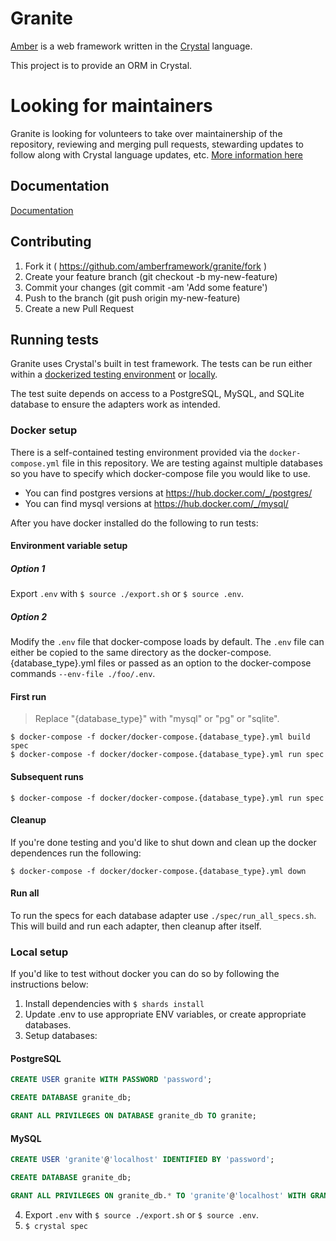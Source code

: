 # Granite

[Amber](https://github.com/amberframework/amber) is a web framework written in
the [Crystal](https://github.com/crystal-lang/crystal) language.

This project is to provide an ORM in Crystal.

# Looking for maintainers

Granite is looking for volunteers to take over maintainership of the repository, reviewing and merging pull requests, stewarding updates to follow along with Crystal language updates, etc. [More information here](https://github.com/amberframework/granite/issues/462)

## Documentation

[Documentation](docs/readme.md)

## Contributing

1. Fork it ( https://github.com/amberframework/granite/fork )
2. Create your feature branch (git checkout -b my-new-feature)
3. Commit your changes (git commit -am 'Add some feature')
4. Push to the branch (git push origin my-new-feature)
5. Create a new Pull Request

## Running tests
Granite uses Crystal's built in test framework. The tests can be run either within a [dockerized testing environment](#docker-setup) or [locally](#local-setup). 

The test suite depends on access to a PostgreSQL, MySQL, and SQLite database to ensure the adapters work as intended.

### Docker setup

There is a self-contained testing environment provided via the `docker-compose.yml` file in this repository.
We are testing against multiple databases so you have to specify which docker-compose file you would like to use.

- You can find postgres versions at https://hub.docker.com/_/postgres/
- You can find mysql versions at https://hub.docker.com/_/mysql/

After you have docker installed do the following to run tests:
#### Environment variable setup
##### Option 1
Export `.env` with `$ source ./export.sh` or `$ source .env`.

##### Option 2
Modify the `.env` file that docker-compose loads by default. The `.env` file can either be copied to the same directory as the docker-compose.{database_type}.yml files or passed as an option to the docker-compose commands `--env-file ./foo/.env`.

#### First run
> Replace "{database_type}" with "mysql" or "pg" or "sqlite". 

```
$ docker-compose -f docker/docker-compose.{database_type}.yml build spec
$ docker-compose -f docker/docker-compose.{database_type}.yml run spec
```

#### Subsequent runs

```
$ docker-compose -f docker/docker-compose.{database_type}.yml run spec
```

#### Cleanup

If you're done testing and you'd like to shut down and clean up the docker dependences run the following:

```
$ docker-compose -f docker/docker-compose.{database_type}.yml down
```

#### Run all

To run the specs for each database adapter use `./spec/run_all_specs.sh`.    This will build and run each adapter, then cleanup after itself.

### Local setup

If you'd like to test without docker you can do so by following the instructions below:

1. Install dependencies with `$ shards install `
2. Update .env to use appropriate ENV variables, or create appropriate databases.
3. Setup databases:

#### PostgreSQL

```sql
CREATE USER granite WITH PASSWORD 'password';

CREATE DATABASE granite_db;

GRANT ALL PRIVILEGES ON DATABASE granite_db TO granite;
```

#### MySQL

```sql
CREATE USER 'granite'@'localhost' IDENTIFIED BY 'password';

CREATE DATABASE granite_db;

GRANT ALL PRIVILEGES ON granite_db.* TO 'granite'@'localhost' WITH GRANT OPTION;
```

4. Export `.env` with `$ source ./export.sh` or `$ source .env`.
5. `$ crystal spec`
